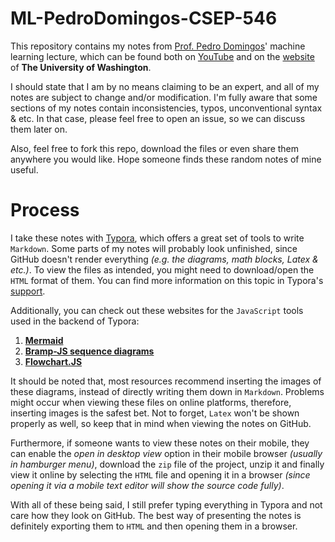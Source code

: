 # ML-PedroDomingos-CSEP-546

This repository contains my notes from [Prof. Pedro Domingos](https://scholar.google.com/citations?user=KOrhfVMAAAAJ&hl=en)' machine learning lecture, which can be found both on [YouTube](https://youtu.be/LnlW9gdjWfc?list=PLTPQEx-31JXgtDaC6-3HxWcp7fq4N8YGr) and on the [website](https://courses.cs.washington.edu/courses/csep546/16sp/) of **The University of Washington**.  

I should state that I am by no means claiming to be an expert, and all of my notes are subject to change and/or modification. I'm fully aware that some sections of my notes contain inconsistencies, typos, unconventional syntax & etc. In that case, please feel free to open an issue, so we can discuss them later on.

Also, feel free to fork this repo, download the files or even share them anywhere you would like. Hope someone finds these random notes of mine useful.



# Process

I take these notes with [Typora](https://typora.io/), which offers a great set of tools to write ```Markdown```. Some parts of my notes will probably look unfinished, since GitHub doesn't render everything _(e.g. the diagrams, math blocks, Latex & etc.)_. To view the files as intended, you might need to download/open the ```HTML``` format of them. You can find more information on this topic in Typora's [support](https://support.typora.io/Draw-Diagrams-With-Markdown/). 

Additionally, you can check out these websites for the ```JavaScript``` tools used in the backend of Typora:

1.  [**Mermaid**](https://mermaid-js.github.io/mermaid/#/)
2.  [**Bramp-JS sequence diagrams**](https://bramp.github.io/js-sequence-diagrams/)
3.  [**Flowchart.JS**](https://flowchart.js.org/)

It should be noted that, most resources recommend inserting the images of these diagrams, instead of directly writing them down in ```Markdown```. Problems might occur when viewing these files on online platforms, therefore, inserting images is the safest bet. Not to forget, ```Latex``` won't be shown properly as well, so keep that in mind when viewing the notes on GitHub.

Furthermore, if someone wants to view these notes on their mobile, they can enable the _open in desktop view_ option in their mobile browser _(usually in hamburger menu)_, download the ```zip``` file of the project, unzip it and finally view it online by selecting the ```HTML``` file and opening it in a browser _(since opening it via a mobile text editor will show the source code fully)_.  

With all of these being said, I still prefer typing everything in Typora and not care how they look on GitHub. The best way of presenting the notes is definitely exporting them to ```HTML``` and then opening them in a browser. 

